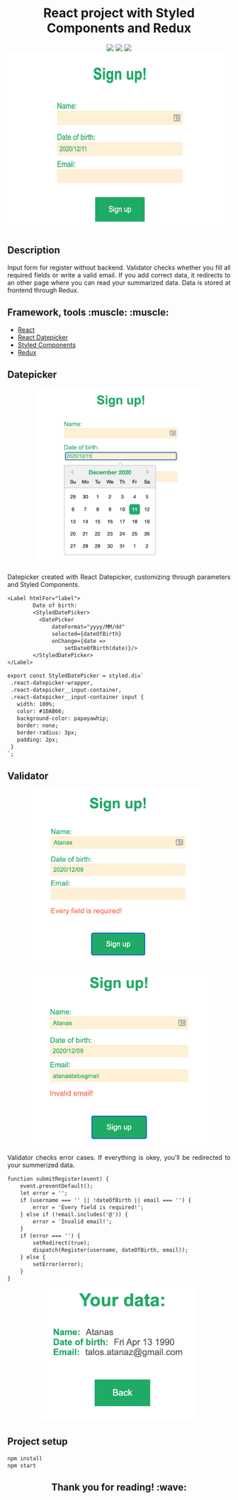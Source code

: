 <h1 align="center">React project with Styled Components and Redux</h1>

<p align="center">
<a href="https://github.com/badges/shields/graphs/contributors" alt="Contributors">
        <img src="https://img.shields.io/github/languages/code-size/atanastalos/styledComponentsWithRedux" /></a>
<a href="https://github.com/badges/shields/graphs/contributors" alt="Contributors">
        <img src="https://img.shields.io/github/stars/atanastalos/styledComponentsWithRedux?style=social" /></a>
<a href="https://github.com/badges/shields/graphs/contributors" alt="Contributors">
        <img src="https://img.shields.io/github/forks/atanastalos/styledComponentsWithRedux?style=social" /></a>
  
<img src="https://github.com/atanastalos/styledComponentsWithRedux/blob/main/readme_assets/preview.png" alt="preview" height="400"/>
</p>
<h2>Description</h2>
<p align="justify">Input form for register without backend. Validator checks whether you fill all required fields or write a valid email. If you add correct data, it redirects to an other page where you can read your summarized data. Data is stored at frontend through Redux.</p>
<h2>Framework, tools :muscle: :muscle:</h2> 
<ul>
  <li><a href="https://reactjs.org/">React</a></li>
  <li><a href="https://reactdatepicker.com/">React Datepicker</a></li>
  <li><a href="https://styled-components.com/">Styled Components</a></li></li>
  <li><a href="https://redux.js.org/">Redux</a></li></li>
</ul>
<h2>Datepicker</h2>
<p align="center">
<img src="https://github.com/atanastalos/styledComponentsWithRedux/blob/main/readme_assets/datepicker.png" alt="datepicker" height="400"/>
</p>
<p align="justify">Datepicker created with React Datepicker, customizing through parameters and Styled Components.</p>

```
<Label htmlFor="label">
        Date of birth:
        <StyledDatePicker>
          <DatePicker
              dateFormat="yyyy/MM/dd"
              selected={dateOfBirth}
              onChange={date =>
                  setDateOfBirth(date)}/>
        </StyledDatePicker>
</Label>
```

```
export const StyledDatePicker = styled.div`
 .react-datepicker-wrapper,
 .react-datepicker__input-container,
 .react-datepicker__input-container input {
   width: 100%;
   color: #1DAB66;
   background-color: papayawhip;
   border: none;
   border-radius: 3px;
   padding: 2px;
 }
`;
```

<h2>Validator</h2>
<p align="center">
<img src="https://github.com/atanastalos/styledComponentsWithRedux/blob/main/readme_assets/error1.png" alt="emptyField" height="400"/><img src="https://github.com/atanastalos/styledComponentsWithRedux/blob/main/readme_assets/error2.png" alt="emptyField" height="400"/>
</p>
<p align="justify">Validator checks error cases. If everything is okey, you'll be redirected to your summerized data.</p>

```
function submitRegister(event) {
    event.preventDefault();
    let error = '';
    if (username === '' || !dateOfBirth || email === '') {
        error = 'Every field is required!';
    } else if (!email.includes('@')) {
        error = 'Invalid email!';
    }
    if (error === '') {
        setRedirect(true);
        dispatch(Register(username, dateOfBirth, email));
    } else {
        setError(error);
    }
}
```
<p align="center">
<img src="https://github.com/atanastalos/styledComponentsWithRedux/blob/main/readme_assets/data.png" alt="data" height="300"/>
</p>
<h2>Project setup</h2>

```
npm install
npm start
```

<h2 align="center">Thank you for reading! :wave:</h2>
